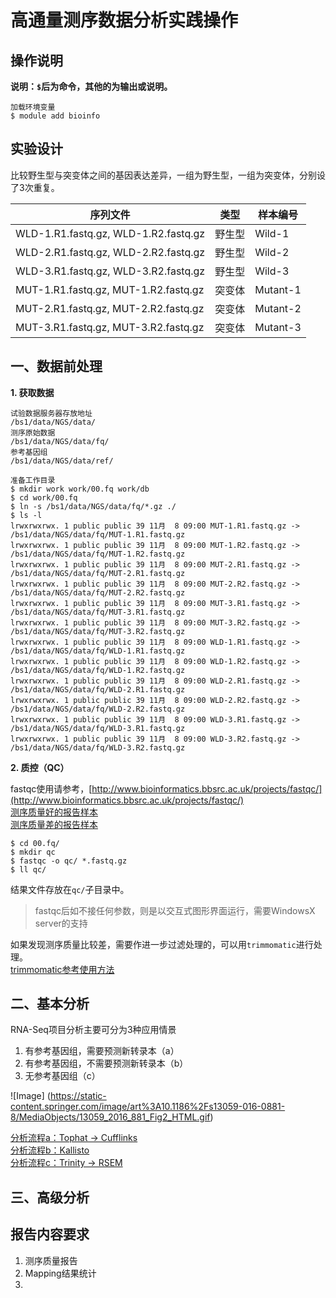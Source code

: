 # 高通量测序数据分析实践操作  

## 操作说明    


**说明：`$`后为命令，其他的为输出或说明。**  

```
加载环境变量
$ module add bioinfo
```
## 实验设计  
比较野生型与突变体之间的基因表达差异，一组为野生型，一组为突变体，分别设了3次重复。  

序列文件 | 类型 | 样本编号
------- | ----- | ------
WLD-1.R1.fastq.gz, WLD-1.R2.fastq.gz | 野生型 | Wild-1
WLD-2.R1.fastq.gz, WLD-2.R2.fastq.gz | 野生型 | Wild-2
WLD-3.R1.fastq.gz, WLD-3.R2.fastq.gz | 野生型 | Wild-3
MUT-1.R1.fastq.gz, MUT-1.R2.fastq.gz | 突变体 | Mutant-1
MUT-2.R1.fastq.gz, MUT-2.R2.fastq.gz | 突变体 | Mutant-2
MUT-3.R1.fastq.gz, MUT-3.R2.fastq.gz | 突变体 | Mutant-3

## 一、数据前处理  

**1. 获取数据**
```
试验数据服务器存放地址
/bs1/data/NGS/data/
测序原始数据
/bs1/data/NGS/data/fq/
参考基因组
/bs1/data/NGS/data/ref/

准备工作目录
$ mkdir work work/00.fq work/db
$ cd work/00.fq
$ ln -s /bs1/data/NGS/data/fq/*.gz ./
$ ls -l
lrwxrwxrwx. 1 public public 39 11月  8 09:00 MUT-1.R1.fastq.gz -> /bs1/data/NGS/data/fq/MUT-1.R1.fastq.gz
lrwxrwxrwx. 1 public public 39 11月  8 09:00 MUT-1.R2.fastq.gz -> /bs1/data/NGS/data/fq/MUT-1.R2.fastq.gz
lrwxrwxrwx. 1 public public 39 11月  8 09:00 MUT-2.R1.fastq.gz -> /bs1/data/NGS/data/fq/MUT-2.R1.fastq.gz
lrwxrwxrwx. 1 public public 39 11月  8 09:00 MUT-2.R2.fastq.gz -> /bs1/data/NGS/data/fq/MUT-2.R2.fastq.gz
lrwxrwxrwx. 1 public public 39 11月  8 09:00 MUT-3.R1.fastq.gz -> /bs1/data/NGS/data/fq/MUT-3.R1.fastq.gz
lrwxrwxrwx. 1 public public 39 11月  8 09:00 MUT-3.R2.fastq.gz -> /bs1/data/NGS/data/fq/MUT-3.R2.fastq.gz
lrwxrwxrwx. 1 public public 39 11月  8 09:00 WLD-1.R1.fastq.gz -> /bs1/data/NGS/data/fq/WLD-1.R1.fastq.gz
lrwxrwxrwx. 1 public public 39 11月  8 09:00 WLD-1.R2.fastq.gz -> /bs1/data/NGS/data/fq/WLD-1.R2.fastq.gz
lrwxrwxrwx. 1 public public 39 11月  8 09:00 WLD-2.R1.fastq.gz -> /bs1/data/NGS/data/fq/WLD-2.R1.fastq.gz
lrwxrwxrwx. 1 public public 39 11月  8 09:00 WLD-2.R2.fastq.gz -> /bs1/data/NGS/data/fq/WLD-2.R2.fastq.gz
lrwxrwxrwx. 1 public public 39 11月  8 09:00 WLD-3.R1.fastq.gz -> /bs1/data/NGS/data/fq/WLD-3.R1.fastq.gz
lrwxrwxrwx. 1 public public 39 11月  8 09:00 WLD-3.R2.fastq.gz -> /bs1/data/NGS/data/fq/WLD-3.R2.fastq.gz

```




**2. 质控（QC）**

fastqc使用请参考，[http://www.bioinformatics.bbsrc.ac.uk/projects/fastqc/](http://www.bioinformatics.bbsrc.ac.uk/projects/fastqc/)  
[测序质量好的报告样本](http://www.bioinformatics.bbsrc.ac.uk/projects/fastqc/good_sequence_short_fastqc.html)  
[测序质量差的报告样本](http://www.bioinformatics.bbsrc.ac.uk/projects/fastqc/bad_sequence_fastqc.html)  

```
$ cd 00.fq/
$ mkdir qc
$ fastqc -o qc/ *.fastq.gz
$ ll qc/

```
结果文件存放在`qc/`子目录中。  
>fastqc后如不接任何参数，则是以交互式图形界面运行，需要WindowsX server的支持  


如果发现测序质量比较差，需要作进一步过滤处理的，可以用`trimmomatic`进行处理。  
[trimmomatic参考使用方法](http://www.usadellab.org/cms/?page=trimmomatic)  

## 二、基本分析  

RNA-Seq项目分析主要可分为3种应用情景  

1. 有参考基因组，需要预测新转录本（a）
2. 有参考基因组，不需要预测新转录本（b）
3. 无参考基因组（c）

![Image]
(https://static-content.springer.com/image/art%3A10.1186%2Fs13059-016-0881-8/MediaObjects/13059_2016_881_Fig2_HTML.gif)

[分析流程a：Tophat -> Cufflinks]()  
[分析流程b：Kallisto]()  
[分析流程c：Trinity -> RSEM]()  

## 三、高级分析  


## 报告内容要求  
1. 测序质量报告  
2. Mapping结果统计  
3. 



